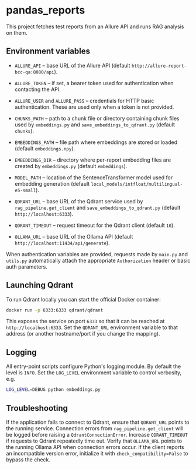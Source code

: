 # pandas_reports

This project fetches test reports from an Allure API and runs RAG analysis on them.

## Environment variables

- `ALLURE_API` – base URL of the Allure API (default `http://allure-report-bcc-qa:8080/api`).
- `ALLURE_TOKEN` – if set, a bearer token used for authentication when contacting the API.
- `ALLURE_USER` and `ALLURE_PASS` – credentials for HTTP basic authentication. These are used only when a token is not provided.

- `CHUNKS_PATH` – path to a chunk file or directory containing chunk files used
  by `embeddings.py` and `save_embeddings_to_qdrant.py` (default `chunks`).
- `EMBEDDINGS_PATH` – file path where embeddings are stored or loaded
  (default `embeddings.npy`).
- `EMBEDDINGS_DIR` – directory where per-report embedding files are created
  by `embeddings.py` (default `embeddings`).
- `MODEL_PATH` – location of the SentenceTransformer model used for embedding
  generation (default `local_models/intfloat/multilingual-e5-small`).
- `QDRANT_URL` – base URL of the Qdrant service used by
  `rag_pipeline.get_client` and `save_embeddings_to_qdrant.py`
  (default `http://localhost:6333`).
- `QDRANT_TIMEOUT` – request timeout for the Qdrant client (default `10`).
- `OLLAMA_URL` – base URL of the Ollama API (default `http://localhost:11434/api/generate`).

When authentication variables are provided, requests made by `main.py` and `utils.py` automatically attach the appropriate `Authorization` header or basic auth parameters.

## Launching Qdrant

To run Qdrant locally you can start the official Docker container:

```bash
docker run -p 6333:6333 qdrant/qdrant
```

This exposes the service on port `6333` so that it can be reached at
`http://localhost:6333`. Set the `QDRANT_URL` environment variable to that
address (or another hostname/port if you change the mapping).

## Logging

All entry-point scripts configure Python's logging module. By default the level
is `INFO`. Set the `LOG_LEVEL` environment variable to control verbosity, e.g.

```bash
LOG_LEVEL=DEBUG python embeddings.py
```

## Troubleshooting

If the application fails to connect to Qdrant, ensure that `QDRANT_URL` points to
the running service. Connection errors from `rag_pipeline.get_client` will be logged before raising a
`QdrantConnectionError`.
Increase `QDRANT_TIMEOUT` if requests to Qdrant repeatedly time out.
Verify that `OLLAMA_URL` points to the running Ollama API when connection
errors occur.
If the client reports an incompatible version error, initialize it with
`check_compatibility=False` to bypass the check.
